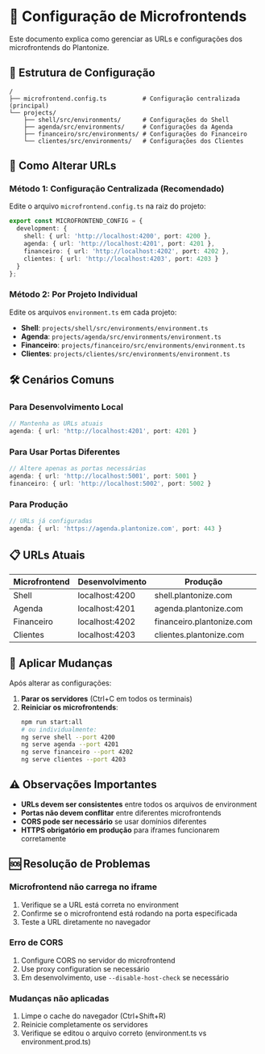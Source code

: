 # 🔧 Configuração de Microfrontends

Este documento explica como gerenciar as URLs e configurações dos microfrontends do Plantonize.

## 📁 Estrutura de Configuração

```
/
├── microfrontend.config.ts          # Configuração centralizada (principal)
└── projects/
    ├── shell/src/environments/      # Configurações do Shell
    ├── agenda/src/environments/     # Configurações da Agenda
    ├── financeiro/src/environments/ # Configurações do Financeiro
    └── clientes/src/environments/   # Configurações dos Clientes
```

## 🚀 Como Alterar URLs

### Método 1: Configuração Centralizada (Recomendado)

Edite o arquivo `microfrontend.config.ts` na raiz do projeto:

```typescript
export const MICROFRONTEND_CONFIG = {
  development: {
    shell: { url: 'http://localhost:4200', port: 4200 },
    agenda: { url: 'http://localhost:4201', port: 4201 },
    financeiro: { url: 'http://localhost:4202', port: 4202 },
    clientes: { url: 'http://localhost:4203', port: 4203 }
  }
};
```

### Método 2: Por Projeto Individual

Edite os arquivos `environment.ts` em cada projeto:

- **Shell**: `projects/shell/src/environments/environment.ts`
- **Agenda**: `projects/agenda/src/environments/environment.ts`
- **Financeiro**: `projects/financeiro/src/environments/environment.ts`
- **Clientes**: `projects/clientes/src/environments/environment.ts`

## 🛠 Cenários Comuns

### Para Desenvolvimento Local
```typescript
// Mantenha as URLs atuais
agenda: { url: 'http://localhost:4201', port: 4201 }
```

### Para Usar Portas Diferentes
```typescript
// Altere apenas as portas necessárias
agenda: { url: 'http://localhost:5001', port: 5001 }
financeiro: { url: 'http://localhost:5002', port: 5002 }
```

### Para Produção
```typescript
// URLs já configuradas
agenda: { url: 'https://agenda.plantonize.com', port: 443 }
```

## 📋 URLs Atuais

| Microfrontend | Desenvolvimento | Produção |
|---------------|----------------|-----------|
| Shell         | localhost:4200 | shell.plantonize.com |
| Agenda        | localhost:4201 | agenda.plantonize.com |
| Financeiro    | localhost:4202 | financeiro.plantonize.com |
| Clientes      | localhost:4203 | clientes.plantonize.com |

## 🔄 Aplicar Mudanças

Após alterar as configurações:

1. **Parar os servidores** (Ctrl+C em todos os terminais)
2. **Reiniciar os microfrontends**:
   ```bash
   npm run start:all
   # ou individualmente:
   ng serve shell --port 4200
   ng serve agenda --port 4201
   ng serve financeiro --port 4202
   ng serve clientes --port 4203
   ```

## ⚠️ Observações Importantes

- **URLs devem ser consistentes** entre todos os arquivos de environment
- **Portas não devem conflitar** entre diferentes microfrontends
- **CORS pode ser necessário** se usar domínios diferentes
- **HTTPS obrigatório em produção** para iframes funcionarem corretamente

## 🆘 Resolução de Problemas

### Microfrontend não carrega no iframe
1. Verifique se a URL está correta no environment
2. Confirme se o microfrontend está rodando na porta especificada
3. Teste a URL diretamente no navegador

### Erro de CORS
1. Configure CORS no servidor do microfrontend
2. Use proxy configuration se necessário
3. Em desenvolvimento, use `--disable-host-check` se necessário

### Mudanças não aplicadas
1. Limpe o cache do navegador (Ctrl+Shift+R)
2. Reinicie completamente os servidores
3. Verifique se editou o arquivo correto (environment.ts vs environment.prod.ts)
